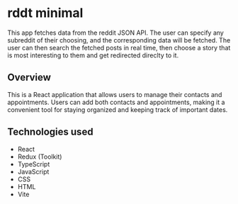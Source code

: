 # rddt minimal

This app fetches data from the reddit JSON API. The user can specify any subreddit of their choosing, and the corresponding data will be fetched. The user can then search the fetched posts in real time, then choose a story that is most interesting to them and get redirected direclty to it.

## Overview

This is a React application that allows users to manage their contacts and appointments. Users can add both contacts and appointments, making it a convenient tool for staying organized and keeping track of important dates.

## Technologies used

- React
- Redux (Toolkit)
- TypeScript
- JavaScript
- CSS
- HTML
- Vite